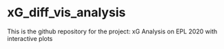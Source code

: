 # xG_diff_vis_analysis
This is the github repository for the project: xG Analysis on EPL 2020 with interactive plots 
